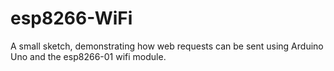 # esp8266-WiFi
A small sketch, demonstrating how web requests can be sent using Arduino Uno and the esp8266-01 wifi module.
